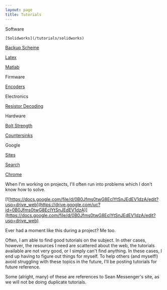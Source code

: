 ```yaml
---
layout: page
title: Tutorials
---
```


Software 

    [Solidworks](/tutorials/solidworks)  

   [Backup Scheme](/tutorials/backupscheme)  

   [Latex](/tutorials/latex)

   [Matlab](/tutorials/matlab)

Firmware

  [Encoders](https://sites.google.com/site/raintomudd/tutorials/rotaryencoders)  

Electronics

   [Resistor Decoding](/tutorials/resistordecoding)

Hardware 

   [Bolt Strength](/tutorials/bolts)  

   [Countersinks](https://sites.google.com/site/raintomudd/tutorials/countersinks)

Google 

   [Sites](/tutorials/googlesites)

   [Search](/tutorials/googleadvancedsearchoperators)  

  [Chrome](/tutorials/googlechrome)

When I'm working on projects, I'll often run into problems which I don't know how to solve. 

[![https://docs.google.com/file/d/0B0Jfms0twG8EclYtSnJEdEV1dzA/edit?usp=drive_web](https://drive.google.com/uc?id=0B0Jfms0twG8EclYtSnJEdEV1dzA)](https://docs.google.com/file/d/0B0Jfms0twG8EclYtSnJEdEV1dzA/edit?usp=drive_web)

Ever had a moment like this during a project? Me too. 

Often, I am able to find good tutorials on the subject. In other cases, however, the resources I need are scattered about the web, the tutorials available are not very good, or I simply can't find anything. In these cases, I end up having to figure out things for myself. To help others (and myself!) avoid struggling with these topics in the future, I'll be posting tutorials for future reference. 

Some (alright, many) of these are references to Sean Messenger's site, as we will not be doing duplicate tutorials. 
